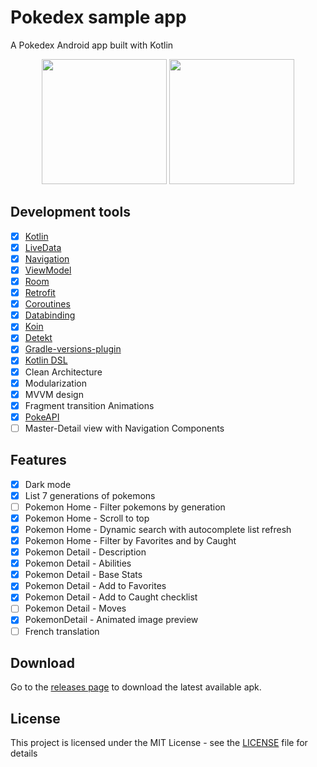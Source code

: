 # Pokedex sample app
A Pokedex Android app built with Kotlin

<p align="center">
  <img src="https://user-images.githubusercontent.com/9741252/80282910-5b5ae280-8714-11ea-9448-8bbfe7bc0435.png" width="200" />
  <img src="https://user-images.githubusercontent.com/9741252/80282918-6ada2b80-8714-11ea-8bdb-72964fafcf2e.png" width="200" /> 
</p>

## Development tools

- [x] [Kotlin](https://kotlinlang.org/)
- [x] [LiveData](https://developer.android.com/topic/libraries/architecture/livedata)
- [x] [Navigation](https://developer.android.com/topic/libraries/architecture/navigation)
- [x] [ViewModel](https://developer.android.com/topic/libraries/architecture/viewmodel)
- [x] [Room](https://developer.android.com/topic/libraries/architecture/room)
- [x] [Retrofit](https://square.github.io/retrofit/)
- [x] [Coroutines](https://developer.android.com/topic/libraries/architecture/coroutines)
- [x] [Databinding](https://developer.android.com/topic/libraries/data-binding)
- [x] [Koin](https://insert-koin.io/)
- [x] [Detekt](https://github.com/arturbosch/detekt)
- [x] [Gradle-versions-plugin](https://github.com/ben-manes/gradle-versions-plugin)
- [x] [Kotlin DSL](https://docs.gradle.org/current/userguide/kotlin_dsl.html)
- [x] Clean Architecture
- [x] Modularization
- [x] MVVM design
- [x] Fragment transition Animations
- [x] [PokeAPI](https://pokeapi.co/)
- [ ] Master-Detail view with Navigation Components

## Features

- [x] Dark mode
- [x] List 7 generations of pokemons
- [ ] Pokemon Home - Filter pokemons by generation
- [x] Pokemon Home - Scroll to top
- [x] Pokemon Home - Dynamic search with autocomplete list refresh
- [x] Pokemon Home - Filter by Favorites and by Caught
- [x] Pokemon Detail - Description
- [x] Pokemon Detail - Abilities
- [x] Pokemon Detail - Base Stats
- [x] Pokemon Detail - Add to Favorites
- [x] Pokemon Detail - Add to Caught checklist
- [ ] Pokemon Detail - Moves
- [x] PokemonDetail - Animated image preview
- [ ] French translation

## Download

Go to the [releases page](https://github.com/hivian/Android-Kotlin-Pokedex/releases) to download the latest available apk.

## License

This project is licensed under the MIT License - see the [LICENSE](LICENSE.md) file for details
